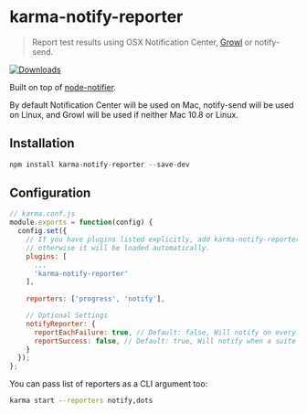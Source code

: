 # karma-notify-reporter

> Report test results using OSX Notification Center, [Growl](http://growl.info/) or notify-send.

[![Downloads](https://img.shields.io/npm/dm/karma-notify-reporter.svg)](https://www.npmjs.com/package/karma-notify-reporter)

Built on top of [node-notifier](https://github.com/mikaelbr/node-notifier).  

By default Notification Center will be used on Mac, notify-send will be used on Linux, and Growl will be used if neither Mac 10.8 or Linux.

## Installation 

```js
npm install karma-notify-reporter --save-dev
```

###

## Configuration
```js
// karma.conf.js
module.exports = function(config) {
  config.set({
    // If you have plugins listed explicitly, add karma-notify-reporter,
    // otherwise it will be loaded automatically.
    plugins: [
      ...
      'karma-notify-reporter'
    ],
  
    reporters: ['progress', 'notify'],

    // Optional Settings
    notifyReporter: {
      reportEachFailure: true, // Default: false, Will notify on every failed sepc
      reportSuccess: false, // Default: true, Will notify when a suite was successful
    }
  });
};
```

You can pass list of reporters as a CLI argument too:
```bash
karma start --reporters notify,dots
```

